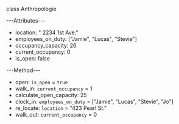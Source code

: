 class Anthropologie

---Attributes---
+ location: " 2234 1st Ave."
+ employees_on_duty: ["Jamie", "Lucas", "Stevie"]
+ occupancy_capacity: 26
+ current_occupancy: 0
+ is_open: false

---Method---
+ open: `is_open` = `true`
+ walk_in: `current_occupancy` = 1
+ calculate_open_capacity: 25
+ clock_in: `employees_on_duty` = ["Jamie", "Lucas", "Stevie", "Jo"]
+ re_locate: `location` = "423 Pearl St."
+ walk_out: `current_occupancy` = 0
